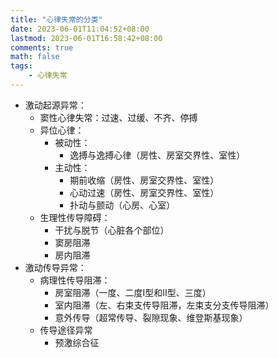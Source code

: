 ```yaml
---
title: "心律失常的分类"
date: 2023-06-01T11:04:52+08:00
lastmod: 2023-06-01T16:58:42+08:00
comments: true
math: false
tags:
    - 心律失常
---
```


- 激动起源异常：
    - 窦性心律失常：过速、过缓、不齐、停搏
    - 异位心律：
        - 被动性：
            - 逸搏与逸搏心律（房性、房室交界性、室性）
        - 主动性：
            - 期前收缩（房性、房室交界性、室性）
            - 心动过速（房性、房室交界性、室性）
            - 扑动与颤动（心房、心室）
    - 生理性传导障碍：
        - 干扰与脱节（心脏各个部位）
        - 窦房阻滞
        - 房内阻滞
- 激动传导异常：
    - 病理性传导阻滞：
        - 房室阻滞（一度、二度Ⅰ型和Ⅱ型、三度）
        - 室内阻滞（左、右束支传导阻滞，左束支分支传导阻滞）
        - 意外传导（超常传导、裂隙现象、维登斯基现象）
    - 传导途径异常
        - 预激综合征
